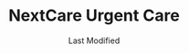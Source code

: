 ---
layout: location-page
date: Last Modified
description: "Local COVID-19 testing is available at NextCare Urgent Care in Phoenix, Arizona, USA."
permalink: "locations/arizona/phoenix/nextcare-urgent-care-7/"
tags:
  - locations
  - arizona
title: NextCare Urgent Care
uniqueName: nextcare-urgent-care-7
state: Arizona
stateAbbr: AZ
hood: "Phoenix"
address: "1701 E Thomas Rd."
city: "Phoenix"
zip: "85016"
zipsNearby: "85117 85118 85119 85120 85178 85190 85322 85323 85338 85392 85395 85324 85326 85396 85122 85123 85130 85193 85194 85329 85327 85331 85377 85224 85225 85226 85244 85246 85248 85249 85286 85128 85335 85132 85337 85233 85234 85295 85296 85297 85298 85299 85301 85302 85303 85304 85305 85306 85307 85308 85309 85310 85311 85312 85318 85236 85339 85340 85138 85139 86333 86343 85201 85202 85203 85204 85205 85206 85207 85208 85209 85210 85211 85212 85213 85214 85215 85216 85274 85275 85277 85539 85342 85343 85345 85380 85381 85382 85383 85385 85001 85002 85003 85004 85005 85006 85007 85008 85009 85010 85011 85012 85013 85014 85015 85016 85017 85018 85019 85020 85021 85022 85023 85024 85025 85026 85027 85028 85029 85030 85031 85032 85033 85034 85035 85036 85037 85038 85039 85040 85041 85042 85043 85044 85045 85046 85048 85050 85051 85053 85054 85055 85060 85061 85062 85063 85064 85065 85066 85067 85068 85069 85070 85071 85072 85073 85074 85075 85076 85078 85079 85080 85082 85083 85085 85086 85087 85097 85098 85127 85140 85142 85143 85545 85121 85147 85250 85251 85252 85253 85254 85255 85256 85257 85258 85259 85260 85261 85262 85263 85264 85266 85267 85268 85269 85271 85172 85351 85372 85373 85374 85375 85376 85378 85379 85387 85388 85173 85280 85281 85282 85283 85284 85285 85287 85353 85354 85553 85191 85355 85358 85390 85361 85363 85077 85096 85099 85217 85218 85219 85220 85221 85222 85223 85227 85228 85230 85231 85232 85238 85239 85240 85242 85243 85247 85272 85273 85278 85289 85290 85291 85293 85294 85313" 
mapUrl: "http://maps.apple.com/?q=NextCare+Urgent+Care&address=1701+E+Thomas+Rd,Phoenix,Arizona,85016"
locationType: Drive-thru
phone: "602-845-4445"
website: "https://nextcare.com/curbside/"
onlineBooking: true
closed: undefined
closedUpdate: May 23rd, 2020
notes: "For individuals with symptoms."
days: Everyday
hours: 8AM-Noon
ctaMessage: Schedule a test
ctaUrl: "https://nextcare.com/curbside/"
---